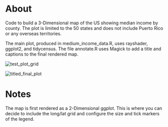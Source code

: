 # About
Code to build a 3-Dimensional map of the US showing median income by county. The plot is limited to the 50 states and does not include Puerto Rico or any overseas territories.

The main plot, produced in medium_income_data.R, uses rayshader, ggplot2, and tidycensus. The file annotate.R uses Magick to add a title and captions to the final rendered map.

![test_plot_grid](https://github.com/labonibayen/R-Census-Income/assets/26695981/b1eaca41-8b89-4953-af5d-17881734a5f6)


![titled_final_plot](https://github.com/labonibayen/R-Census-Income/assets/26695981/49bf20ad-eaee-4366-881d-011a62aff60f)

# Notes

The map is first rendered as a 2-Dimensional ggplot. This is where you can decide to include the long/lat grid and configure the size and tick markers of the legend.
